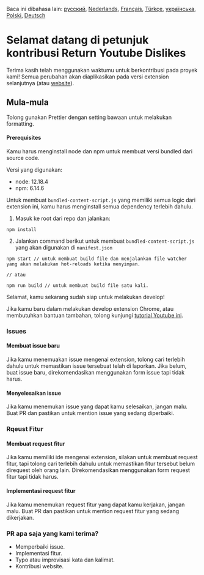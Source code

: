 Baca ini dibahasa lain: [русский](CONTRIBUTINGru.md), [Nederlands](CONTRIBUTINGnl.md), [Français](CONTRIBUTINGfr.md), [Türkçe](CONTRIBUTINGtr.md), [українська](CONTRIBUTINGuk.md), [Polski](CONTRIBUTINGpl.md), [Deutsch](CONTRIBUTINGde.md)

# Selamat datang di petunjuk kontribusi Return Youtube Dislikes

Terima kasih telah menggunakan waktumu untuk berkontribusi pada proyek kami! Semua perubahan akan diaplikasikan pada versi extension selanjutnya (atau [website](https://www.returnyoutubedislike.com/)).

## Mula-mula

Tolong gunakan Prettier dengan setting bawaan untuk melakukan formatting.

#### Prerequisites

Kamu harus menginstall node dan npm untuk membuat versi bundled dari source code.

Versi yang digunakan:

- node: 12.18.4
- npm: 6.14.6

Untuk membuat `bundled-content-script.js` yang memiliki semua logic dari extension ini, kamu harus menginstall semua dependency terlebih dahulu.

1. Masuk ke root dari repo dan jalankan:

```
npm install
```

2. Jalankan command berikut untuk membuat `bundled-content-script.js` yang akan digunakan di `manifest.json`

```
npm start // untuk membuat build file dan menjalankan file watcher yang akan melakukan hot-reloads ketika menyimpan.

// atau

npm run build // untuk membuat build file satu kali.
```

Selamat, kamu sekarang sudah siap untuk melakukan develop!

Jika kamu baru dalam melakukan develop extension Chrome, atau membutuhkan bantuan tambahan, tolong kunjungi [tutorial Youtube ini](https://www.youtube.com/watch?v=mdOj6HYE3_0).

### Issues

#### Membuat issue baru

Jika kamu menemuakan issue mengenai extension, tolong cari terlebih dahulu untuk memastikan issue tersebuat telah di laporkan. Jika belum, buat issue baru, direkomendasikan menggunakan form issue tapi tidak harus.

#### Menyelesaikan issue

Jika kamu menemukan issue yang dapat kamu selesaikan, jangan malu. Buat PR dan pastikan untuk mention issue yang sedang diperbaiki.

### Rqeust Fitur

#### Membuat request fitur

Jika kamu memiliki ide mengenai extension, silakan untuk membuat request fitur, tapi tolong cari terlebih dahulu untuk memastikan fitur tersebut belum direquest oleh orang lain. Direkomendasikan menggunakan form request fitur tapi tidak harus.

#### Implementasi request fitur

Jika kamu menemukan request fitur yang dapat kamu kerjakan, jangan malu. Buat PR dan pastikan untuk mention request fitur yang sedang dikerjakan.

### PR apa saja yang kami terima?

- Memperbaiki issue.
- Implementasi fitur.
- Typo atau improvisasi kata dan kalimat.
- Kontribusi website.
